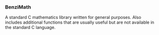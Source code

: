 ### BenziMath
A standard C mathematics library written for general purposes. Also includes additional functions that are usually useful but are not available in the standard C language.
